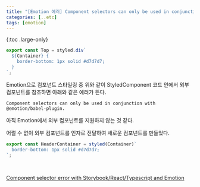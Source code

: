 ```yaml
---
title: "[Emotion 에러] Component selectors can only be used in conjunction"
categories: [..etc]
tags: [emotion]
---
```


{:toc .large-only}

```js
export const Top = styled.div`
  ${Container} {
    border-bottom: 1px solid #d7d7d7;
  }
`;
```

Emotion으로 컴포넌트 스타일링 중 위와 같이 StyledComponent 코드 안에서 외부 컴포넌트를 참조하면 아래와 같은 에러가 뜬다.

`Component selectors can only be used in conjunction with @emotion/babel-plugin.`

아직 Emotion에서 외부 컴포넌트를 지원하지 않는 것 같다.

어쩔 수 없이 외부 컴포넌트를 인자로 전달하여 새로운 컴포넌트를 만들었다.

```js
export const HeaderContainer = styled(Container)`
  border-bottom: 1px solid #d7d7d7;
`;
```

<br/>

[Component selector error with Storybook/React/Typescript and Emotion](https://stackoverflow.com/questions/63677116/component-selector-error-with-storybook-react-typescript-and-emotion)
